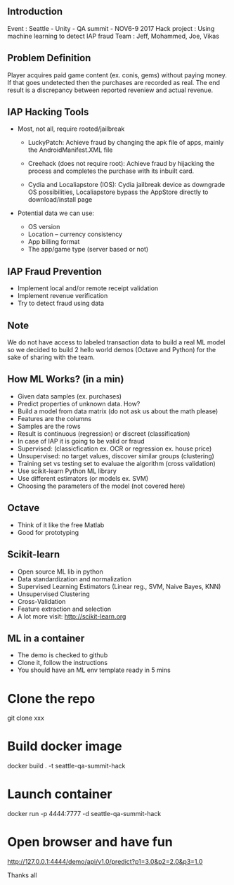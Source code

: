 
Introduction
------------

Event        : Seattle - Unity - QA summit - NOV6-9 2017
Hack project : Using machine learning to detect IAP fraud
Team         : Jeff, Mohammed, Joe, Vikas

Problem Definition
------------------

Player acquires paid game content (ex. conis, gems) without paying money. If that
goes undetected then the purchases are recorded as real. The end result is a
discrepancy between reported reveniew and actual revenue.


IAP Hacking Tools
-----------------

* Most, not all, require rooted/jailbreak
  - LuckyPatch: Achieve fraud by changing the apk file of apps, mainly the 
    AndroidManifest.XML file
  
  - Creehack (does not require root): Achieve fraud by hijacking the process 
    and completes the purchase with its inbuilt card.
  
  - Cydia and Localiapstore (IOS): Cydia jailbreak device as downgrade OS 
    possibilities, Localiapstore bypass the AppStore directly to 
    download/install page

* Potential data we can use:

  - OS version
  - Location – currency consistency
  - App billing format
  - The app/game type (server based or not)

IAP Fraud Prevention
--------------------

* Implement local and/or remote receipt validation
* Implement revenue verification
* Try to detect fraud using data

Note
----

We do not have access to labeled transaction data to build a real ML model so
we decided to build 2 hello world demos (Octave and Python) for the sake of
sharing with the team. 

How ML Works? (in a min)
------------------------

* Given data samples (ex. purchases)
* Predict properties of unknown data. How?
* Build a model from data matrix (do not ask us about the math please)
* Features are the columns
* Samples are the rows
* Result is continuous (regression) or discreet (classification)
* In case of IAP it is going to be valid or fraud
* Supervised: (classicfication ex. OCR or regression ex. house price)
* Unsupervised: no target values, discover similar groups (clustering)
* Training set vs testing set to evaluae the algorithm (cross validation)
* Use scikit-learn Python ML library
* Use different estimators (or models ex. SVM)
* Choosing the parameters of the model (not covered here)

Octave
------

* Think of it like the free Matlab
* Good for prototyping

Scikit-learn
------------

* Open source ML lib in python
* Data standardization and normalization
* Supervised Learning Estimators (Linear reg., SVM, Naive Bayes, KNN)
* Unsupervised Clustering
* Cross-Validation
* Feature extraction and selection
* A lot more visit: http://scikit-learn.org

ML in a container
-----------------

* The demo is checked to github
* Clone it, follow the instructions
* You should have an ML env template ready in 5 mins

# Clone the repo
git clone xxx

# Build docker image
docker build . -t seattle-qa-summit-hack

# Launch container
docker run -p 4444:7777 -d seattle-qa-summit-hack

# Open browser and have fun
http://127.0.0.1:4444/demo/api/v1.0/predict?p1=3.0&p2=2.0&p3=1.0

Thanks all

